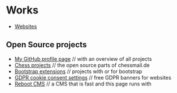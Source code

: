 # Works

- [Websites](/works/websites)

## Open Source projects

- [My GitHub profile page](https://github.com/shaack) // with an overview of all projects
- [Chess projects](https://github.com/shaack?tab=repositories&q=chess&type=&language=&sort=stargazers) // the open source parts of chessmail.de
- [Bootstrap extensions](https://github.com/shaack?tab=repositories&q=bootstrap&type=&language=&sort=stargazers) // projects with or for bootstrap
- [GDPR cookie consent settings](https://github.com/shaack?tab=repositories&q=cookie-consent&type=&language=&sort=stargazers) // free GDPR banners for websites
- [Reboot CMS](https://github.com/shaack/reboot-cms) // a CMS that is fast and this page runs with
